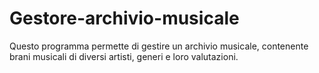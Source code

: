 # Gestore-archivio-musicale
Questo programma permette di gestire un archivio musicale, contenente brani musicali di diversi artisti, generi e loro valutazioni.
